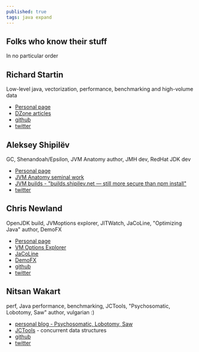 ```yaml
---
published: true
tags: java expand
---
```

## Folks who know their stuff

In no particular order

## Richard Startin

Low-level java, vectorization, performance, benchmarking and high-volume data
- [Personal page](https://richardstartin.github.io)
- [DZone articles](https://dzone.com/users/3194047/richardstartin.html)
- [github](https://github.com/richardstartin)
- [twitter](twitter.com/richardstartin)

## Aleksey Shipilëv

GC, Shenandoah/Epsilon, JVM Anatomy author, JMH dev, RedHat JDK dev
- [Personal page](https://shipilev.net)
- [JVM Anatomy seminal work](https://shipilev.net/jvm/anatomy-quarks/)
- [JVM builds - "builds.shipilev.net — still more secure than npm install"](https://builds.shipilev.net)
- [twitter](https://twitter.com/shipilev)

## Chris Newland

OpenJDK build, JVMoptions explorer, JITWatch, JaCoLine, "Optimizing Java" author, DemoFX
- [Personal page](https://www.chriswhocodes.com)
- [VM Options Explorer](https://chriswhocodes.com/vm-options-explorer.html)
- [JaCoLine](https://jacoline.dev/inspect)
- [DemoFX](https://github.com/chriswhocodes/DemoFX)
- [github](https://github.com/chriswhocodes)
- [twitter](https://twitter.com/chriswhocodes)

## Nitsan Wakart
perf, Java performance, benchmarking, JCTools, "Psychosomatic, Lobotomy, Saw" author, vulgarian :)
- [personal blog - Psychosomatic, Lobotomy, Saw](http://psy-lob-saw.blogspot.com)
- [JCTools](http://jctools.github.io/JCTools/) - concurrent data structures
- [github](https://github.com/nitsanw)
- [twitter](https://twitter.com/nitsanw)